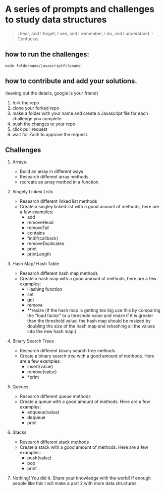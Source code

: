 # A series of prompts and challenges to study data structures

> I hear, and I forget; I see, and I remember; I do, and I understand. - Confucius

## how to run the challenges:

`node foldername/javascriptfilename`

## how to contribute and add your solutions.

(leaving out the details, google is your friend)

1. fork the repo
2. clone your forked repo
3. make a folder with your name and create a Javascript file for each challenge you complete
4. push the changes to your repo
5. click pull request
6. wait for Zach to approve the request.

## Challenges

1. Arrays.

   - Build an array in different ways.
   - Research different array methods
   - recreate an array method in a function.

2. Singely Linked Lists

   - Research different linked list methods
   - Create a singley linked list with a good amount of methods, here are a few examples:
     - add
     - removeHead
     - removeTail
     - contains
     - findIf(callback)
     - removeDuplicates
     - print
     - printLength

3. Hash Map/ Hash Table

   - Research different hash map methods
   - Create a hash map with a good amount of methods, here are a few examples:
     - Hashing function
     - set
     - get
     - remove
     - \*\*resize (if the hash map is getting too big use this by comparing the "load factor" to a threshold value and resize if it is greater than the threshold value. the hash map should be resized by doubling the size of the hash map and rehashing all the values into the new hash map.)

4. Binary Search Trees

   - Research different binary search tree methods
   - Create a binary search tree with a good amount of methods. Here are a few examples:
     - insert(value)
     - remove(value)
     - \*print

5. Queues

   - Research different queue methods
   - Create a queue with a good amount of methods. Here are a few examples:
     - enqueue(value)
     - dequeue
     - print

6. Stacks

   - Research different stack methods
   - Create a stack with a good amount of methods. Here are a few examples:
     - push(value)
     - pop
     - print

7. Nothing! You did it. Share your knowledge with the world! If enough people like this I will make a part 2 with more data structures.
